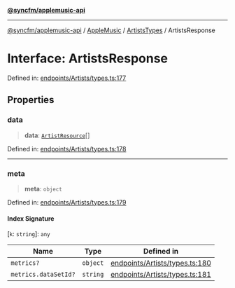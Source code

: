 [**@syncfm/applemusic-api**](../../../../../../README.md)

***

[@syncfm/applemusic-api](../../../../../../globals.md) / [AppleMusic](../../../README.md) / [ArtistsTypes](../README.md) / ArtistsResponse

# Interface: ArtistsResponse

Defined in: [endpoints/Artists/types.ts:177](https://github.com/sync-fm/applemusic-api/blob/9ff258d5e3837a0cb0f9914911c5614d92f344ed/src/endpoints/Artists/types.ts#L177)

## Properties

### data

> **data**: [`ArtistResource`](../type-aliases/ArtistResource.md)[]

Defined in: [endpoints/Artists/types.ts:178](https://github.com/sync-fm/applemusic-api/blob/9ff258d5e3837a0cb0f9914911c5614d92f344ed/src/endpoints/Artists/types.ts#L178)

***

### meta

> **meta**: `object`

Defined in: [endpoints/Artists/types.ts:179](https://github.com/sync-fm/applemusic-api/blob/9ff258d5e3837a0cb0f9914911c5614d92f344ed/src/endpoints/Artists/types.ts#L179)

#### Index Signature

\[`k`: `string`\]: `any`

| Name | Type | Defined in |
| ------ | ------ | ------ |
| `metrics?` | `object` | [endpoints/Artists/types.ts:180](https://github.com/sync-fm/applemusic-api/blob/9ff258d5e3837a0cb0f9914911c5614d92f344ed/src/endpoints/Artists/types.ts#L180) |
| `metrics.dataSetId?` | `string` | [endpoints/Artists/types.ts:181](https://github.com/sync-fm/applemusic-api/blob/9ff258d5e3837a0cb0f9914911c5614d92f344ed/src/endpoints/Artists/types.ts#L181) |
